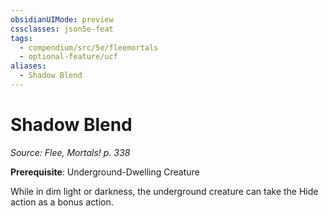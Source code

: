 ```yaml
---
obsidianUIMode: preview
cssclasses: json5e-feat
tags:
  - compendium/src/5e/fleemortals
  - optional-feature/ucf
aliases:
  - Shadow Blend
---
```

# Shadow Blend
*Source: Flee, Mortals! p. 338*  

**Prerequisite**: Underground-Dwelling Creature

While in dim light or darkness, the underground creature can take the Hide action as a bonus action.